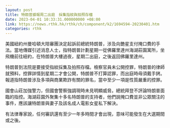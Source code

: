 ```yaml
---
layout: post
title: 特朗普據報周二出庭　採集指紋與拍照存檔　
date: 2023-04-01 10:33:31.000000000 +08:00
link: https://news.rthk.hk/rthk/ch/component/k2/1694594-20230401.htm
categories: rthk
---
```


美國紐約州曼哈頓大陪審團決定起訴前總統特朗普，涉及向艷星支付掩口費的手法。當地傳媒引述消息人士，指特朗普計劃星期一從佛羅里達州海湖莊園寓所，坐飛機前往紐約，在特朗普大樓過夜，星期二出庭，之後返回佛羅里達州。

特朗普到法院是要接受指紋採集及拍照存檔。檢察官員未公開控罪，特朗普的律師就預料，控罪詳情到星期二才會公開，特朗普不打算認罪，而出庭時毋須戴手銬。報道指特朗普涉及多項與商業欺詐有關的罪名，當中至少一項是性質嚴重的控罪。

國會山莊加強警力，但國會警察強調現時未見明顯威脅。總統拜登不評論特朗普面臨的指控。海湖莊園外聚集十多名特朗普的支持者，他們說掩口費並非公眾關注的事件，應該讓特朗普與妻子及該名成人電影女星私下解決。

有法律專家說，任何審訊還有至少一年多時間才會出現，意味可能發生在大選期間或之後。
